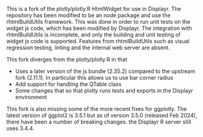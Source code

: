 This is a fork of the plotly/plotly.R HtmlWidget for use in Displayr. The repository has been modified to be an node package and use the rhtmlBuildUtils framework. This was done in order to run unit tests on the widget js code, which has been modified by Displayr. The integration with rhtmlBuildUtils is incomplete, and only the building and unit testing of widget js code is supported. Features from rhtmlBuildUtils such as visual regression testing, linting and the internal web server are absent.

This fork diverges from the plotly/plotly.R in that
* Uses a later version of the js bundle (2.35.2) compared to the upstream fork (2.11.1). In particular this allows us to use bar corner radius
* Add support for handling the QTable class
* Some changes that so that plotly runs tests and exports in the Displayr environment

This fork is also missing some of the more recent fixes for ggplotly. The latest version of ggplot2 is 3.5.1 but as of version 3.5.0 (released Feb 2024), there have been a number of breaking changes. the Displayr R server still uses 3.4.4. 
